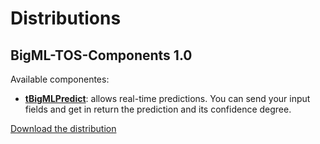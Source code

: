 Distributions
=======================

## BigML-TOS-Components 1.0

Available componentes:

* [**tBigMLPredict**](tBigMLPredict/README.md): allows real-time predictions. You can send your input fields and get in return the prediction and its confidence degree.

[Download the distribution](BigML-TOS-Components-1.0.zip)

